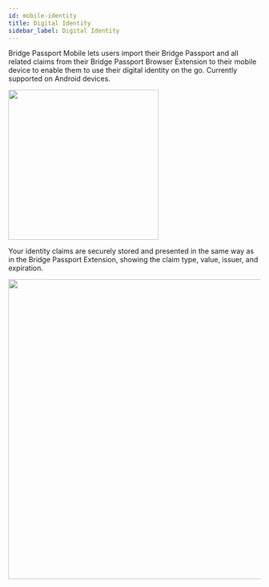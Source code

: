 ```yaml
---
id: mobile-identity
title: Digital Identity
sidebar_label: Digital Identity
---
```


Bridge Passport Mobile lets users import their Bridge Passport and all related claims from their Bridge Passport Browser Extension to their mobile device to enable them to use their digital identity on the go.  Currently supported on Android devices.

<img class='centered' src='/img/mobile/passport-identity.png' width="300"></img>

Your identity claims are securely stored and presented in the same way as in the Bridge Passport Extension, showing the claim type, value, issuer, and expiration.

<img class='centered' src='/img/mobile/passport-identity-detail.jpg' width="600"></img>


